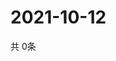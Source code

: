 # 2021-10-12
  共 0条

  <!-- BEGIN -->
  <!-- 最后更新时间Tue Oct 12 2021 21:02:34 GMT+0000 (Coordinated Universal Time) -->
  
  <!-- END -->
  
  